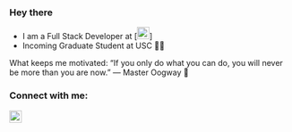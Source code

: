 ### Hey there

- I am a Full Stack Developer at [<img alt="UBS" width="22px" src="https://www.vectorlogo.zone/logos/ubs/ubs-ar21.svg" />]
- Incoming Graduate Student at USC ✌🏼

What keeps me motivated: “If you only do what you can do, you will never be more than you are now.” ― Master Oogway 🐢

### Connect with me:

[<img align="left" alt="nehalb123 | LinkedIn" width="22px" src="https://cdn.jsdelivr.net/npm/simple-icons@v3/icons/linkedin.svg" />][linkedin]


[linkedin]: https://www.linkedin.com/in/nehal-borole-90603a119/